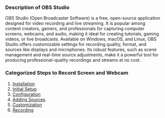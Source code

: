 ### Description of OBS Studio
OBS Studio (Open Broadcaster Software) is a free, open-source application designed for video recording and live streaming. It is popular among content creators, gamers, and professionals for capturing computer screens, webcams, and audio, making it ideal for creating tutorials, gaming videos, or live broadcasts. Available on Windows, macOS, and Linux, OBS Studio offers customizable settings for recording quality, format, and sources like displays and microphones. Its robust features, such as scene management and real-time source adjustments, make it a powerful tool for producing professional-quality recordings and streams at no cost.

### Categorized Steps to Record Screen and Webcam

1. [Installation](https://github.com/LEARN-LK/OBS/blob/main/Installation.md)
2. [Initial Setup](https://github.com/LEARN-LK/OBS/blob/main/Initial-Setup.md)
3. [Configuration]()
4. [Adding Sources]()
5. [Customization]()
6. [Recording]()
  
